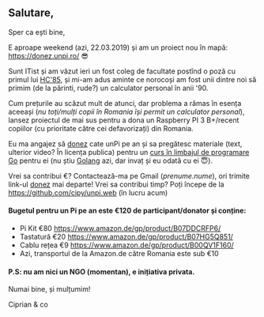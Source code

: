 ## Salutare,

Sper ca ești bine,

E aproape weekend (azi, 22.03.2019) și am un proiect nou în mapă: https://donez.unpi.ro/ 😎

Sunt ITist și am văzut ieri un fost coleg de facultate postînd o poză cu primul lui [HC'85](https://duckduckgo.com/?q=hc+85+calculator+romanesc&iax=images&ia=images&iaf=type%3Aphoto-photo), și mi-am adus aminte ce norocoși am fost unii dintre noi să primim (de la părinti, rude?) un calculator personal în anii '90.

Cum prețurile au scăzut mult de atunci, dar problema a rămas în esența aceeași (_nu toți/mulți copii în Romania își permit un calculator personal_), lansez proiectul de mai sus pentru a dona un Raspberry PI 3 B+/recent copiilor (cu prioritate către cei defavorizați) din Romania.

Eu ma angajez să [donez](https://donez.unpi.ro/) cate unPi pe an și sa pregătesc materiale (text, ulterior video? În licența publica) pentru un [curs în limbajul de programare Go](https://go.unpi.ro/) pentru ei (nu știu [Golang](https://go-tour-ro.appspot.com/) azi, dar invaț și eu odată cu ei 😇).

Vrei sa contribui €? Contactează-ma pe Gmail (_prenume.nume_), ori trimite link-ul [donez](https://donez.unpi.ro/) mai departe!
Vrei sa contribui timp? Poți începe de la https://github.com/cipy/unpi.web (în lucru acum)

#### Bugetul pentru un Pi pe an este €120 de participant/donator și conține:

- Pi Kit €80 https://www.amazon.de/gp/product/B07DDCRFP6/
- Tastatură €20 https://www.amazon.de/gp/product/B07HG5Q851/
- Cablu rețea €9 https://www.amazon.de/gp/product/B00QV1F160/
- Azi, transportul de la Amazon.de către Romania este sub €10


#### P.S: nu am nici un NGO (momentan), e inițiativa privata.


Numai bine, și mulțumim!

Ciprian & co
